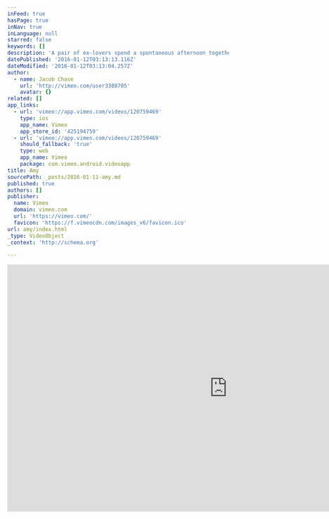 ```yaml
---
inFeed: true
hasPage: true
inNav: true
inLanguage: null
starred: false
keywords: []
description: 'A pair of ex-lovers spend a spontaneous afternoon together that could either lead to rekindled love or further heartbreak. Premiered at Palm Springs International ShortFest 2015. Starring: Alex Karpovsky and Troian Bellisario Written and Directed by: Jacob Chase www.AmyShortFilm.com facebook.com/amytheshortfilm Shameless self-promotion: My commercial "Doritos Dogs" is a Top 3 Finalist in the Crash the Super Bowl contest.'
datePublished: '2016-01-12T03:13:13.116Z'
dateModified: '2016-01-12T03:13:04.257Z'
author:
  - name: Jacob Chase
    url: 'http://vimeo.com/user3388705'
    avatar: {}
related: []
app_links:
  - url: 'vimeo://app.vimeo.com/videos/120759469'
    type: ios
    app_name: Vimeo
    app_store_id: '425194759'
  - url: 'vimeo://app.vimeo.com/videos/120759469'
    should_fallback: 'true'
    type: web
    app_name: Vimeo
    package: com.vimeo.android.videoapp
title: Amy
sourcePath: _posts/2016-01-11-amy.md
published: true
authors: []
publisher:
  name: Vimeo
  domain: vimeo.com
  url: 'https://vimeo.com/'
  favicon: 'https://f.vimeocdn.com/images_v6/favicon.ico'
url: amy/index.html
_type: VideoObject
_context: 'http://schema.org'

---
```

<iframe src="https://cdn.embedly.com/widgets/media.html?src=https%3A%2F%2Fplayer.vimeo.com%2Fvideo%2F120759469&amp;url=https%3A%2F%2Fvimeo.com%2F120759469&amp;image=http%3A%2F%2Fi.vimeocdn.com%2Fvideo%2F550962821_1280.jpg&amp;key=b7d04c9b404c499eba89ee7072e1c4f7&amp;type=text%2Fhtml&amp;schema=vimeo" width="1000" height="563" scrolling="no" frameborder="0" allowfullscreen="allowfullscreen" style=""></iframe>